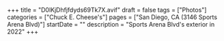 +++
title = "D0lKjDhfjfdyds69Tk7X.avif"
draft = false
tags = ["Photos"]
categories = ["Chuck E. Cheese's"]
pages = ["San Diego, CA (3146 Sports Arena Blvd)"]
startDate = ""
description = "Sports Arena Blvd's exterior in 2022"
+++
